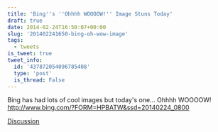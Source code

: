 ```yaml
---
title: 'Bing''s ''Ohhhh WOOOOW!'' Image Stuns Today'
draft: true
date: 2014-02-24T16:50:07+00:00
slug: '201402241650-bing-oh-wow-image'
tags:
  - tweets
is_tweet: true
tweet_info:
  id: '437872054096785408'
  type: 'post'
  is_thread: False
---
```




Bing has had lots of cool images but today's one... Ohhhh WOOOOW! <http://www.bing.com/?FORM=HPBATW&ssd=20140224_0800>

[Discussion](https://x.com/sytelus/status/437872054096785408)
